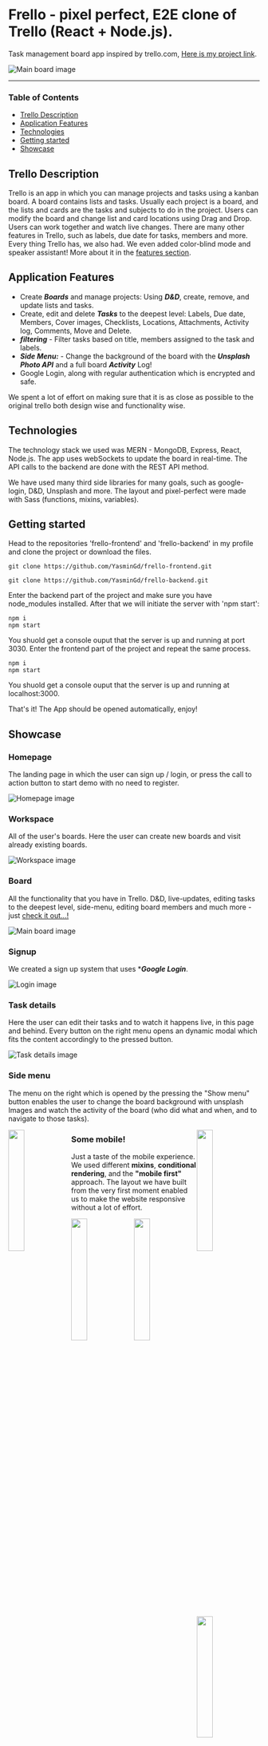 # Frello - pixel perfect, E2E clone of Trello (React + Node.js). 

Task management board app inspired by trello.com, [Here is my project link](https://frello-urbc.onrender.com/ "Frello link").

![Main board image](src/assets/img/read-me/main-board.png "Board-main-page")

___

### Table of Contents
- [Trello Description](#trello-description)
- [Application Features](#application-features)
- [Technologies](#technologies)
- [Getting started](#getting-started)
- [Showcase](#showcase)

## Trello Description
Trello is an app in which you can manage projects and tasks using a kanban board. A board contains lists and tasks. Usually each project is a board, and the lists and cards are the tasks and subjects to do in the project. Users can modify the board and change list and card locations using Drag and Drop.
Users can work together and watch live changes. 
There are many other features in Trello, such as labels, due date for tasks, members and more. 
Every thing Trello has, we also had. We even added color-blind mode and speaker assistant! 
More about it in the [features section](#application-features).

## Application Features
- Create ***Boards*** and manage projects: Using ***D&D***, create, remove, and update lists and tasks.
- Create, edit and delete ***Tasks*** to the deepest level: Labels, Due date, Members, Cover images, Checklists, Locations, Attachments, Activity log, Comments, Move and Delete.
- ***filtering*** - Filter tasks based on title, members assigned to the task and labels.
- ***Side Menu:*** - Change the background of the board with the ***Unsplash Photo API*** and a full board ***Activity*** Log!
- Google Login, along with regular authentication which is encrypted and safe.
 
We spent a lot of effort on making sure that it is as close as possible to the original trello both design wise and functionality wise.

## Technologies

The technology stack we used was MERN - MongoDB, Express, React, Node.js.
The app uses webSockets to update the board in real-time.
The API calls to the backend are done with the REST API method.

We have used many third side libraries for many goals, such as google-login, D&D, Unsplash and more.
The layout and pixel-perfect were made with Sass (functions, mixins, variables). 

## Getting started

Head to the repositories 'frello-frontend' and 'frello-backend' in my profile and clone the project or download the files.

```
git clone https://github.com/YasminGd/frello-frontend.git
```

```
git clone https://github.com/YasminGd/frello-backend.git
```

Enter the backend part of the project and make sure you have node_modules installed. After that we will initiate the server with 'npm start':

```
npm i 
npm start
```

You shuold get a console ouput that the server is up and running at port 3030.
Enter the frontend part of the project and repeat the same process.

```
npm i 
npm start
```

You shuold get a console ouput that the server is up and running at localhost:3000.

That's it! The App should be opened automatically, enjoy!

## Showcase

### Homepage
The landing page in which the user can sign up / login, or press the call to action button to start demo with no need to register.

![Homepage image](src/assets/img/read-me/home-page.png "Home-page")

### Workspace
All of the user's boards. Here the user can create new boards and visit already existing boards.

![Workspace image](src/assets/img/read-me/boards.png "Workspace-page")

### Board
All the functionality that you have in Trello. D&D, live-updates, editing tasks to the deepest level, side-menu, editing board members and much more - just [check it out...!](https://frello-urbc.onrender.com/ "Frello link")

![Main board image](src/assets/img/read-me/main-board.png "Board-main-page")

### Signup
We created a sign up system that uses ****Google Login***.

![Login image](src/assets/img/read-me/sign-up.png "sign-up-page")

### Task details
Here the user can edit their tasks and to watch it happens live, in this page and behind. Every button on the right menu opens an dynamic modal which fits the content accordingly to the pressed button.

![Task details image](src/assets/img/read-me/task-details.png "task-details")


### Side menu
The menu on the right which is opened by the pressing the "Show menu" button enables the user to change the board background with unsplash Images and watch the activity of the board (who did what and when, and to navigate to those tasks).

<img src="src/assets/img/read-me/side-menu-activities.png" width="25%" style="float: left"/><img src="frontend/src/assets/imgs/readme/side-menu-photos.png" width="25%" style="float: right;"/>

### Some mobile!
Just a taste of the mobile experience. We used different **mixins**, **conditional rendering**, and the **"mobile first"** approach. 
The layout we have built from the very first moment enabled us to make the website responsive without a lot of effort.

<img src="frontend/src/assets/imgs/readme/login-mobile.png" width="25%" style="float: left"/><img src="frontend/src/assets/imgs/readme/workspace-mobile.png" width="25%" style="float: left;"/><img src="frontend/src/assets/imgs/readme/sidemenu-mobile.png" width="25%" style="float: left;"/><img src="frontend/src/assets/imgs/readme/details-mobile.png" width="25%" style="float: left;"/>

### Authors
 - [Ori Ben Amram](https://github.com/OriBenAmram)
 - [Daniel Shaked](https://github.com/DanielShaked)
 - [Yuval shai](https://github.com/yuvalshai95)
